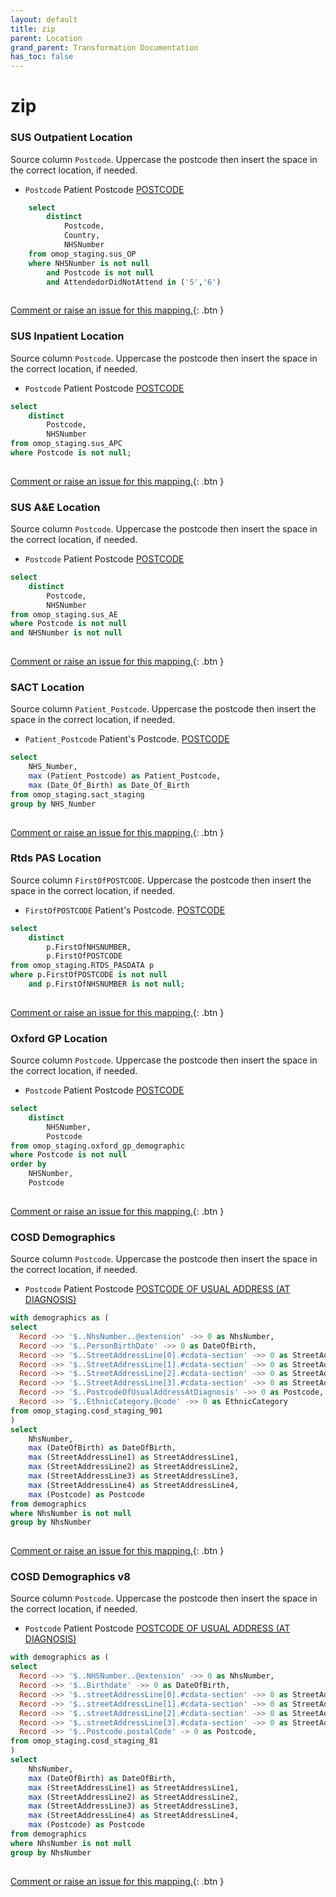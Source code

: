 ```yaml
---
layout: default
title: zip
parent: Location
grand_parent: Transformation Documentation
has_toc: false
---
```

# zip
### SUS Outpatient Location
Source column  `Postcode`.
Uppercase the postcode then insert the space in the correct location, if needed.

* `Postcode` Patient Postcode [POSTCODE](https://www.datadictionary.nhs.uk/data_elements/postcode.html)

```sql
	select
		distinct
			Postcode,
			Country,
			NHSNumber
	from omop_staging.sus_OP
	where NHSNumber is not null
		and Postcode is not null
		and AttendedorDidNotAttend in ('5','6')
	
```


[Comment or raise an issue for this mapping.](https://github.com/answerdigital/oxford-omop-data-mapper/issues/new?title=OMOP%20Location%20table%20zip%20field%20SUS%20Outpatient%20Location%20mapping){: .btn }
### SUS Inpatient Location
Source column  `Postcode`.
Uppercase the postcode then insert the space in the correct location, if needed.

* `Postcode` Patient Postcode [POSTCODE](https://www.datadictionary.nhs.uk/data_elements/postcode.html)

```sql
select
	distinct
		Postcode,
		NHSNumber
from omop_staging.sus_APC
where Postcode is not null;
	
```


[Comment or raise an issue for this mapping.](https://github.com/answerdigital/oxford-omop-data-mapper/issues/new?title=OMOP%20Location%20table%20zip%20field%20SUS%20Inpatient%20Location%20mapping){: .btn }
### SUS A&E Location
Source column  `Postcode`.
Uppercase the postcode then insert the space in the correct location, if needed.

* `Postcode` Patient Postcode [POSTCODE](https://www.datadictionary.nhs.uk/data_elements/postcode.html)

```sql
select
	distinct
		Postcode,
		NHSNumber
from omop_staging.sus_AE
where Postcode is not null
and NHSNumber is not null
	
```


[Comment or raise an issue for this mapping.](https://github.com/answerdigital/oxford-omop-data-mapper/issues/new?title=OMOP%20Location%20table%20zip%20field%20SUS%20A&E%20Location%20mapping){: .btn }
### SACT Location
Source column  `Patient_Postcode`.
Uppercase the postcode then insert the space in the correct location, if needed.

* `Patient_Postcode` Patient's Postcode. [POSTCODE](https://www.datadictionary.nhs.uk/data_elements/postcode.html)

```sql
select
	NHS_Number,
	max (Patient_Postcode) as Patient_Postcode,
	max (Date_Of_Birth) as Date_Of_Birth
from omop_staging.sact_staging
group by NHS_Number
	
```


[Comment or raise an issue for this mapping.](https://github.com/answerdigital/oxford-omop-data-mapper/issues/new?title=OMOP%20Location%20table%20zip%20field%20SACT%20Location%20mapping){: .btn }
### Rtds PAS Location
Source column  `FirstOfPOSTCODE`.
Uppercase the postcode then insert the space in the correct location, if needed.

* `FirstOfPOSTCODE` Patient's Postcode. [POSTCODE](https://www.datadictionary.nhs.uk/data_elements/postcode.html)

```sql
select
	distinct
		p.FirstOfNHSNUMBER,
		p.FirstOfPOSTCODE
from omop_staging.RTDS_PASDATA p
where p.FirstOfPOSTCODE is not null
	and p.FirstOfNHSNUMBER is not null;
	
```


[Comment or raise an issue for this mapping.](https://github.com/answerdigital/oxford-omop-data-mapper/issues/new?title=OMOP%20Location%20table%20zip%20field%20Rtds%20PAS%20Location%20mapping){: .btn }
### Oxford GP Location
Source column  `Postcode`.
Uppercase the postcode then insert the space in the correct location, if needed.

* `Postcode` Patient Postcode [POSTCODE](https://www.datadictionary.nhs.uk/data_elements/postcode.html)

```sql
select
	distinct
		NHSNumber,
		Postcode
from omop_staging.oxford_gp_demographic
where Postcode is not null
order by
	NHSNumber,
	Postcode
	
```


[Comment or raise an issue for this mapping.](https://github.com/answerdigital/oxford-omop-data-mapper/issues/new?title=OMOP%20Location%20table%20zip%20field%20Oxford%20GP%20Location%20mapping){: .btn }
### COSD Demographics
Source column  `Postcode`.
Uppercase the postcode then insert the space in the correct location, if needed.

* `Postcode` Patient Postcode [POSTCODE OF USUAL ADDRESS (AT DIAGNOSIS)](https://www.datadictionary.nhs.uk/data_elements/postcode_of_usual_address__at_diagnosis_.html)

```sql
with demographics as (
select 
  Record ->> '$..NhsNumber..@extension' ->> 0 as NhsNumber,
  Record ->> '$..PersonBirthDate' ->> 0 as DateOfBirth,
  Record ->> '$..StreetAddressLine[0].#cdata-section' ->> 0 as StreetAddressLine1,
  Record ->> '$..StreetAddressLine[1].#cdata-section' ->> 0 as StreetAddressLine2,
  Record ->> '$..StreetAddressLine[2].#cdata-section' ->> 0 as StreetAddressLine3,
  Record ->> '$..StreetAddressLine[3].#cdata-section' ->> 0 as StreetAddressLine4,
  Record ->> '$..PostcodeOfUsualAddressAtDiagnosis' ->> 0 as Postcode,
  Record ->> '$..EthnicCategory.@code' ->> 0 as EthnicCategory
from omop_staging.cosd_staging_901
)
select
	NhsNumber,
	max (DateOfBirth) as DateOfBirth,
	max (StreetAddressLine1) as StreetAddressLine1,
	max (StreetAddressLine2) as StreetAddressLine2,
	max (StreetAddressLine3) as StreetAddressLine3,
	max (StreetAddressLine4) as StreetAddressLine4,
	max (Postcode) as Postcode
from demographics 
where NhsNumber is not null
group by NhsNumber
	
```


[Comment or raise an issue for this mapping.](https://github.com/answerdigital/oxford-omop-data-mapper/issues/new?title=OMOP%20Location%20table%20zip%20field%20COSD%20Demographics%20mapping){: .btn }
### COSD Demographics v8
Source column  `Postcode`.
Uppercase the postcode then insert the space in the correct location, if needed.

* `Postcode` Patient Postcode [POSTCODE OF USUAL ADDRESS (AT DIAGNOSIS)](https://www.datadictionary.nhs.uk/data_elements/postcode_of_usual_address__at_diagnosis_.html)

```sql
with demographics as (
select 
  Record ->> '$..NHSNumber..@extension' ->> 0 as NhsNumber,
  Record ->> '$..Birthdate' ->> 0 as DateOfBirth,
  Record ->> '$..streetAddressLine[0].#cdata-section' ->> 0 as StreetAddressLine1,
  Record ->> '$..streetAddressLine[1].#cdata-section' ->> 0 as StreetAddressLine2,
  Record ->> '$..streetAddressLine[2].#cdata-section' ->> 0 as StreetAddressLine3,
  Record ->> '$..streetAddressLine[3].#cdata-section' ->> 0 as StreetAddressLine4,
  Record ->> '$..Postcode.postalCode' -> 0 as Postcode,
from omop_staging.cosd_staging_81
)
select
	NhsNumber,
	max (DateOfBirth) as DateOfBirth,
	max (StreetAddressLine1) as StreetAddressLine1,
	max (StreetAddressLine2) as StreetAddressLine2,
	max (StreetAddressLine3) as StreetAddressLine3,
	max (StreetAddressLine4) as StreetAddressLine4,
	max (Postcode) as Postcode
from demographics 
where NhsNumber is not null
group by NhsNumber
	
```


[Comment or raise an issue for this mapping.](https://github.com/answerdigital/oxford-omop-data-mapper/issues/new?title=OMOP%20Location%20table%20zip%20field%20COSD%20Demographics%20v8%20mapping){: .btn }
